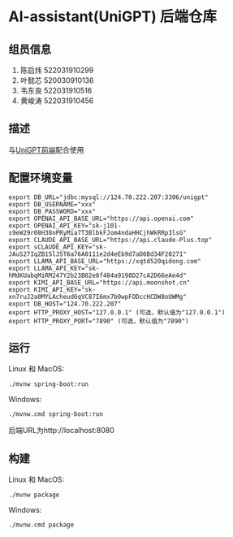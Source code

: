 # AI-assistant(UniGPT) 后端仓库
## 组员信息

1. 陈启炜   522031910299
2. 叶懿芯   520030910136
3. 韦东良   522031910516
4. 黄峻涛   522031910456

## 描述
与[UniGPT前端](https://github.com/kiwi142857/ISE-AI-assistant-Frontend)配合使用
## 配置环境变量
```
export DB_URL="jdbc:mysql://124.70.222.207:3306/unigpt"
export DB_USERNAME="xxx"
export DB_PASSWORD="xxx"
export OPENAI_API_BASE_URL="https://api.openai.com"
export OPENAI_API_KEY="sk-j101-s9eW29r08H38nPRyMia7T3BlbkFJom4ndaHHCjhWkRRp3lsG"
export CLAUDE_API_BASE_URL="https://api.claude-Plus.top"
export sCLAUDE_API_KEY="sk-JAuS27IqZB15lJST6a76A0111e2d4eEb9d7aD0Bd34F20271"
export LLAMA_API_BASE_URL="https://xqtd520qidong.com"
export LLAMA_API_KEY="sk-hMdKUabqMiRM247Y2b23B02e8f484a9198D27cA2D66eAe4d"
export KIMI_API_BASE_URL="https://api.moonshot.cn"
export KIMI_API_KEY="sk-xn7ruJ2a0MYLAcheud6qVC87I6mx7b0wpFODccHCDW8oUWMg"
export DB_HOST="124.70.222.207"
export HTTP_PROXY_HOST="127.0.0.1" (可选，默认值为"127.0.0.1")
export HTTP_PROXY_PORT="7890" (可选，默认值为"7890")
```
## 运行
Linux 和 MacOS:
```
./mvnw spring-boot:run
``` 
Windows:
```
./mvnw.cmd spring-boot:run
```
后端URL为http://localhost:8080
## 构建
Linux 和 MacOS:
```
./mvnw package
```
Windows:
```
./mvnw.cmd package
```
